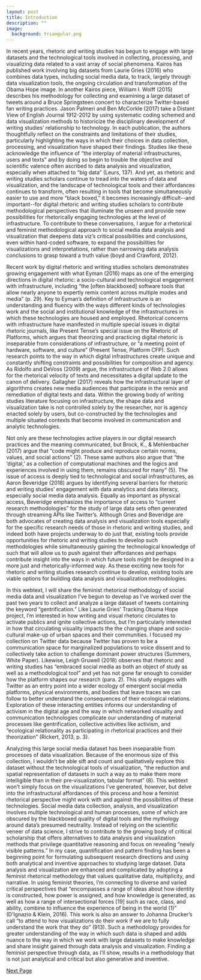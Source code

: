 ```yaml
---
layout: post
title: Introduction
description: ""
image:
  background: triangular.png
---
```


In recent years, rhetoric and writing studies has begun to engage with large datasets and the technological tools involved in collecting, processing, and visualizing data related to a vast array of social phenomena. Kairos has published work involving big datasets from Laurie Gries (2016) who combines data types, including social media data, to track, largely through data visualization tools, the ongoing circulation and transformation of the Obama Hope image. In another Kairos piece, William I. Wolff (2015) describes his methodology for collecting and examining a large dataset of tweets around a Bruce Springsteen concert to characterize Twitter-based fan writing practices. Jason Palmeri and Ben McCorkle (2017) take a Distant View of English Journal 1912-2012 by using systematic coding schemed and data visualization methods to historicize the disciplinary development of writing studies’ relationship to technology. In each publication, the authors thoughtfully reflect on the constraints and limitations of their studies, particularly highlighting the ways in which their choices in data collection, processing, and visualization have shaped their findings. Studies like these acknowledge the influence of “the interplay of material infrastructures, users and texts” and by doing so begin to trouble the objective and scientific valence often ascribed to data analysis and visualization, especially when attached to “big data” (Leurs, 137). And yet, as rhetoric and writing studies scholars continue to tread into the waters of data and visualization, and the landscape of technological tools and their affordances continues to transform, often resulting in tools that become simultaneously easier to use and more “black boxed,” it becomes increasingly difficult--and important--for digital rhetoric and writing studies scholars to contribute methodological perspectives that illuminate the unseen and provide new possibilities for rhetorically engaging technologies at the level of infrastructure. To contribute to these conversations, I argue for a rhetorical and feminist methodological approach to social media data analysis and visualization that deepens data viz’s critical possibilities and conclusions, even within hard-coded software, to expand the possibilities for visualizations and interpretations, rather than narrowing data analysis conclusions to grasp toward a truth value (boyd and Crawford, 2012).

Recent work by digital rhetoric and writing studies scholars demonstrates growing engagement with what Eyman (2016) maps as one of the emerging directions in digital rhetoric: a socio-cultural and technological engagement with infrastructure, including “the [often blackboxed] software tools that allow nearly anyone to expertly remix content across multiple modes and media” (p. 29). Key to Eyman’s definition of infrastructure is an understanding and fluency with the ways different kinds of technologies work and the social and institutional knowledge of the infrastructures in which these technologies are housed and employed. Rhetorical concerns with infrastructure have manifested in multiple special issues in digital rhetoric journals, like Present Tense’s special issue on the Rhetoric of Platforms, which argues that theorizing and practicing digital rhetoric is inseparable from considerations of infrastructure, or “a meeting point of hardware, software, and culture” (Present Tense, Platform CFP). Such research points to the way in which digital infrastructures create unique and constantly shifting constraints and possibilities for composition and agency. As Ridolfo and DeVoss (2009) argue, the infrastructure of Web 2.0 allows for the rhetorical velocity of texts and necessitates a digital update to the canon of delivery. Gallagher (2017) reveals how the infrastructural layer of algorithms creates new media audiences that participate in the remix and remediation of digital texts and data. Within the growing body of writing studies literature focusing on infrastructure, the shape data and visualization take is not controlled solely by the researcher, nor is agency enacted solely by users, but co-constructed by the technologies and multiple situated contexts that become involved in communication and analytic technologies.

Not only are these technologies active players in our digital research practices and the meaning communicated, but Brock, K., & Mehlenbacher (2017) argue that “code might produce and reproduce certain norms, values, and social actions” (2). These same authors also argue that “the ‘digital,’ as a collection of computational machines and the logics and experiences involved in using them, remains obscured for many” (5). The issue of access is deeply tied to technological and social infrastructures, as Aaron Beveridge (2018) argues by identifying several barriers for rhetoric and writing studies’ engagement with data analytics and data literacy, especially social media data analysis. Equally as important as physical access, Beveridge emphasizes the importance of access to “current research methodologies” for the study of large data sets often generated through streaming APIs like Twitter’s. Although Gries and Beveridge are both advocates of creating data analysis and visualization tools especially for the specific research needs of those in rhetoric and writing studies, and indeed both have projects underway to do just that, existing tools provide opportunities for rhetoric and writing studies to develop such methodologies while simultaneously gaining the technological knowledge of such that will allow us to push against their affordances and perhaps contribute insight into the ways in which future tools might be designed in a more just and rhetorically-informed way. As these exciting new tools for rhetoric and writing studies research continue to develop, existing tools are viable options for building data analysis and visualization methodologies.

In this webtext, I will share the feminist rhetorical methodology of social media data and visualization I’ve begun to develop as I’ve worked over the past two years to collect and analyze a large dataset of tweets containing the keyword “gentrification.” Like Laurie Gries’ Tracking Obama Hope project, I’m interested in how writing and visual rhetoric circulates to activate publics and ignite collective actions, but I’m particularly interested in how that circulating visuality impacts the the changing shape and socio-cultural make-up of urban spaces and their communities. I focused my collection on Twitter data because Twitter has proven to be a communication space for marginalized populations to voice dissent and to collectively take action to challenge dominant power structures (Summers, White Paper). Likewise, Leigh Gruwell (2018) observes that rhetoric and writing studies has “embraced social media as both an object of study as well as a methodological tool” and yet has not gone far enough to consider how the platform shapes our research (para. 2). This study engages with Twitter as an entry point into a wider ecology of emergent social media platforms, physical environments, and bodies that leave traces we can follow to better understand the consequences of their ecological relations. Exploration of these interacting entities informs our understanding of activism in the digital age and the way in which networked visuality and communication technologies complicate our understanding of material processes like gentrification, collective activities like activism, and “ecological relationality as participating in rhetorical practices and their theorization” (Rickert, 2013, p. 3). 

Analyzing this large social media dataset has been inseparable from processes of data visualization. Because of the enormous size of this collection, I wouldn’t be able sift and count and qualitatively explore this dataset without the technological tools of visualization, “the reduction and spatial representation of datasets in such a way as to make them more intelligible than in their pre‐visualization, tabular format” (8). This webtext won’t simply focus on the visualizations I’ve generated, however, but delve into the infrastructural affordances of this process and how a feminist rhetorical perspective might work with and against the possibilities of these technologies. Social media data collection, analysis, and visualization involves multiple technological and human processes, some of which are obscured by the blackboxed quality of digital tools and the mythology around data’s presumed neutrality. Instead of relying on the scientific veneer of data science, I strive to contribute to the growing body of critical scholarship that offers alternatives to data analysis and visualization methods that privilege quantitative reasoning and focus on revealing “newly visible patterns.” In my case, quantification and pattern finding has been a beginning point for formulating subsequent research directions and using both analytical and inventive approaches to studying large dataset. Data analysis and visualization are enhanced and complicated by adopting a feminist rhetorical methodology that values qualitative data, multiplicity, and narrative. In using feminist theories, I’m connecting to diverse and varied critical perspectives that “encompasses a range of ideas about how identity is constructed, how power is assigned, and how knowledge is generated, as well as how a range of intersectional forces [19] such as race, class, and ability, combine to influence the experience of being in the world (1)” (D’Ignazio & Klein, 2016). This work is also an answer to Johanna Drucker’s call “to attend to how visualizations do their work if we are to fully understand the work that they do” (913). Such a methodology provides for greater understanding of the way in which such data is shaped and adds nuance to the way in which we work with large datasets to make knowledge and share insight gained through data analysis and visualization. Finding a feminist perspective through data, as I’ll show, results in a methodology that is not just analytical and critical but also generative and inventive. 

<div class="next-container">
	<a class="next-page" href="{{ site.url }}/background-methods/">Next Page</a>
</div>	

